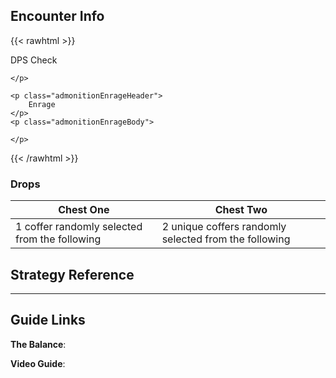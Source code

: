 ## Encounter Info

{{< rawhtml >}}
<div class="admonitionDiv">
	<p class="admonitionDamageHeader">
		DPS Check
	</p>
	<p class="admonitionDamageBody">
		
	</p>

	<p class="admonitionEnrageHeader">
		Enrage
	</p>
	<p class="admonitionEnrageBody">

	</p>
</div>
{{< /rawhtml >}}

### Drops
**Chest One** | **Chest Two**
------------ | ------------
1 coffer randomly selected from the following |2 unique coffers randomly selected from the following

## Strategy Reference

---

## Guide Links
**The Balance**: 

**Video Guide**: 
